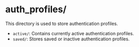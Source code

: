 # auth_profiles/

This directory is used to store authentication profiles.

-   `active/`: Contains currently active authentication profiles.
-   `saved/`: Stores saved or inactive authentication profiles.